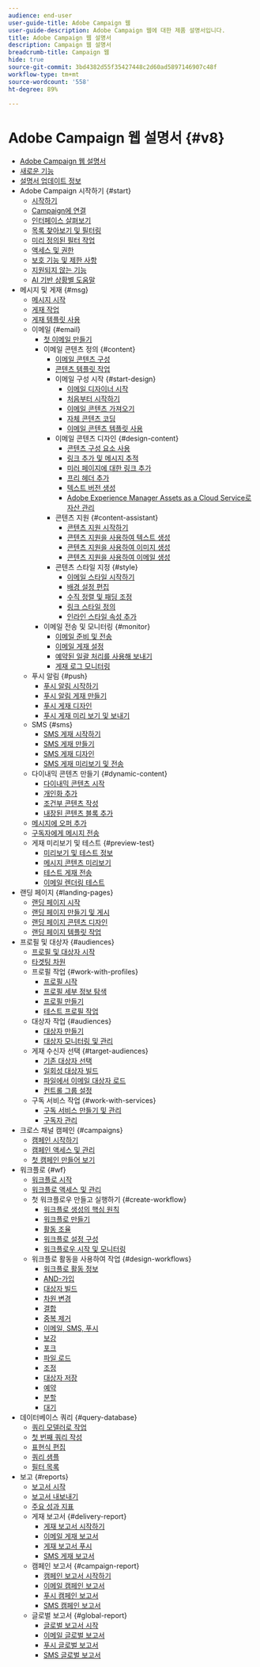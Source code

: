 ```yaml
---
audience: end-user
user-guide-title: Adobe Campaign 웹
user-guide-description: Adobe Campaign 웹에 대한 제품 설명서입니다.
title: Adobe Campaign 웹 설명서
description: Campaign 웹 설명서
breadcrumb-title: Campaign 웹
hide: true
source-git-commit: 3bd4382d55f35427448c2d60ad5897146907c48f
workflow-type: tm+mt
source-wordcount: '558'
ht-degree: 89%

---
```



# Adobe Campaign 웹 설명서 {#v8}

+ [Adobe Campaign 웹 설명서](campaign-web-home.md)
+ [새로운 기능](rn/whats-new.md)
+ [설명서 업데이트 정보](rn/documentation-updates.md)
+ Adobe Campaign 시작하기 {#start}
   + [시작하기](get-started/get-started.md)
   + [Campaign에 연결](get-started/connect-to-campaign.md)
   + [인터페이스 살펴보기](get-started/user-interface.md)
   + [목록 찾아보기 및 필터링](get-started/list-filters.md)
   + [미리 정의된 필터 작업](get-started/predefined-filters.md)
   + [액세스 및 권한](get-started/permissions.md)
   + [보호 기능 및 제한 사항](get-started/guardrails.md)
   + [지원되지 않는 기능](get-started/unsupported.md)
   + [AI 기반 상황별 도움말](get-started/using-ai.md)
+ 메시지 및 게재 {#msg}
   + [메시지 시작](msg/gs-messages.md)
   + [게재 작업](msg/gs-deliveries.md)
   + [게재 템플릿 사용](msg/delivery-template.md)
   + 이메일 {#email}
      + [첫 이메일 만들기](email/create-email.md)
      + 이메일 콘텐츠 정의 {#content}
         + [이메일 콘텐츠 구성](email/edit-content.md)
         + [콘텐츠 템플릿 작업](email/create-email-templates.md)
         + 이메일 구성 시작 {#start-design}
            + [이메일 디자이너 시작](email/get-started-email-designer.md)
            + [처음부터 시작하기](email/create-email-content.md)
            + [이메일 콘텐츠 가져오기](email/existing-content.md)
            + [자체 콘텐츠 코딩](email/code-content.md)
            + [이메일 콘텐츠 템플릿 사용](email/use-email-templates.md)
         + 이메일 콘텐츠 디자인 {#design-content}
            + [콘텐츠 구성 요소 사용](email/content-components.md)
            + [링크 추가 및 메시지 추적](email/message-tracking.md)
            + [미러 페이지에 대한 링크 추가](email/mirror-page.md)
            + [프리 헤더 추가](email/preheader.md)
            + [텍스트 버전 생성](email/text-version-email.md)
            + [Adobe Experience Manager Assets as a Cloud Service로 자산 관리](email/aem-assets.md)
         + 콘텐츠 지원 {#content-assistant}
            + [콘텐츠 지원 시작하기](email/generative-gs.md)
            + [콘텐츠 지원을 사용하여 텍스트 생성](email/generative-content.md)
            + [콘텐츠 지원을 사용하여 이미지 생성](email/generative-image.md)
            + [콘텐츠 지원을 사용하여 이메일 생성](email/generative-email.md)
         + 콘텐츠 스타일 지정 {#style}
            + [이메일 스타일 시작하기](email/get-started-email-style.md)
            + [배경 설정 편집](email/backgrounds.md)
            + [수직 정렬 및 패딩 조정](email/alignment-and-padding.md)
            + [링크 스타일 정의](email/styling-links.md)
            + [인라인 스타일 속성 추가](email/inline-styling.md)
      + 이메일 전송 및 모니터링 {#monitor}
         + [이메일 준비 및 전송](monitor/prepare-send.md)
         + [이메일 게재 설정](advanced-settings/delivery-settings.md)
         + [예약된 일괄 처리를 사용해 보내기](advanced-settings/send-using-waves.md)
         + [게재 로그 모니터링](monitor/delivery-logs.md)
   + 푸시 알림 {#push}
      + [푸시 알림 시작하기](push/gs-push.md)
      + [푸시 알림 게재 만들기](push/create-push.md)
      + [푸시 게재 디자인](push/content-push.md)
      + [푸시 게재 미리 보기 및 보내기](push/send-push.md)
   + SMS {#sms}
      + [SMS 게재 시작하기](sms/gs-sms.md)
      + [SMS 게재 만들기](sms/create-sms.md)
      + [SMS 게재 디자인](sms/content-sms.md)
      + [SMS 게재 미리보기 및 전송](sms/send-sms.md)
   + 다이내믹 콘텐츠 만들기 {#dynamic-content}
      + [다이내믹 콘텐츠 시작](personalization/gs-personalization.md)
      + [개인화 추가](personalization/personalize.md)
      + [조건부 콘텐츠 작성](personalization/conditions.md)
      + [내장된 콘텐츠 블록 추가](personalization/content-blocks.md)
   + [메시지에 오퍼 추가](msg/offers.md)
   + [구독자에게 메시지 전송](msg/send-to-subscribers.md)
   + 게재 미리보기 및 테스트 {#preview-test}
      + [미리보기 및 테스트 정보](preview-test/preview-test.md)
      + [메시지 콘텐츠 미리보기](preview-test/preview-content.md)
      + [테스트 게재 전송](preview-test/test-deliveries.md)
      + [이메일 렌더링 테스트](preview-test/email-rendering.md)
+ 랜딩 페이지 {#landing-pages}
   + [랜딩 페이지 시작](landing-pages/get-started-lp.md)
   + [랜딩 페이지 만들기 및 게시](landing-pages/create-lp.md)
   + [랜딩 페이지 콘텐츠 디자인](landing-pages/lp-content.md)
   + [랜딩 페이지 템플릿 작업](landing-pages/lp-templates.md)
+ 프로필 및 대상자 {#audiences}
   + [프로필 및 대상자 시작](audience/gs-audiences-recipients.md)
   + [타겟팅 차원](audience/targeting-dimensions.md)
   + 프로필 작업 {#work-with-profiles}
      + [프로필 시작](audience/about-recipients.md)
      + [프로필 세부 정보 탐색](audience/profile-view.md)
      + [프로필 만들기](audience/create-profile.md)
      + [테스트 프로필 작업](audience/test-profiles.md)
   + 대상자 작업 {#audiences}
      + [대상자 만들기](audience/create-audience.md)
      + [대상자 모니터링 및 관리](audience/manage-audience.md)
   + 게재 수신자 선택 {#target-audiences}
      + [기존 대상자 선택](audience/add-audience.md)
      + [일회성 대상자 빌드](audience/one-time-audience.md)
      + [파일에서 이메일 대상자 로드](audience/file-audience.md)
      + [컨트롤 그룹 설정](audience/control-group.md)
   + 구독 서비스 작업 {#work-with-services}
      + [구독 서비스 만들기 및 관리](audience/manage-services.md)
      + [구독자 관리](audience/manage-subscribers.md)
+ 크로스 채널 캠페인 {#campaigns}
   + [캠페인 시작하기](campaigns/gs-campaigns.md)
   + [캠페인 액세스 및 관리](campaigns/manage-campaigns.md)
   + [첫 캠페인 만들어 보기](campaigns/create-campaigns.md)
+ 워크플로 {#wf}
   + [워크플로 시작](workflows/gs-workflows.md)
   + [워크플로 액세스 및 관리](workflows/access-monitor.md)
   + 첫 워크플로우 만들고 실행하기 {#create-workflow}
      + [워크플로 생성의 핵심 원칙](workflows/gs-workflow-creation.md)
      + [워크플로 만들기](workflows/create-workflow.md)
      + [활동 조율](workflows/orchestrate-activities.md)
      + [워크플로 설정 구성](workflows/workflow-settings.md)
      + [워크플로우 시작 및 모니터링](workflows/start-monitor-workflows.md)
   + 워크플로 활동을 사용하여 작업 {#design-workflows}
      + [워크플로 활동 정보](workflows/activities/about-activities.md)
      + [AND-가입](workflows/activities/and-join.md)
      + [대상자 빌드](workflows/activities/build-audience.md)
      + [차원 변경](workflows/activities/change-dimension.md)
      + [결합](workflows/activities/combine.md)
      + [중복 제거](workflows/activities/deduplication.md)
      + [이메일, SMS, 푸시](workflows/activities/channels.md)
      + [보강](workflows/activities/enrichment.md)
      + [포크](workflows/activities/fork.md)
      + [파일 로드](workflows/activities/load-file.md)
      + [조정](workflows/activities/reconciliation.md)
      + [대상자 저장](workflows/activities/save-audience.md)
      + [예약](workflows/activities/scheduler.md)
      + [분할](workflows/activities/split.md)
      + [대기](workflows/activities/wait.md)
+ 데이터베이스 쿼리 {#query-database}
   + [쿼리 모델러로 작업](query/query-modeler-overview.md)
   + [첫 번째 쿼리 작성](query/build-query.md)
   + [표현식 편집](query/expression-editor.md)
   + [쿼리 샘플](query/query-samples.md)
   + [필터 목록](query/filter.md)
+ 보고 {#reports}
   + [보고서 시작](reporting/gs-reports.md)
   + [보고서 내보내기](reporting/export-reports.md)
   + [주요 성과 지표](reporting/kpis.md)
   + 게재 보고서 {#delivery-report}
      + [게재 보고서 시작하기](reporting/delivery-reports.md)
      + [이메일 게재 보고서](reporting/email-report.md)
      + [게재 보고서 푸시](reporting/push-report.md)
      + [SMS 게재 보고서](reporting/sms-report.md)
   + 캠페인 보고서 {#campaign-report}
      + [캠페인 보고서 시작하기](reporting/campaign-reports.md)
      + [이메일 캠페인 보고서](reporting/campaign-reports-email.md)
      + [푸시 캠페인 보고서](reporting/campaign-reports-push.md)
      + [SMS 캠페인 보고서](reporting/campaign-reports-sms.md)
   + 글로벌 보고서 {#global-report}
      + [글로벌 보고서 시작](reporting/global-reports.md)
      + [이메일 글로벌 보고서](reporting/global-report-email.md)
      + [푸시 글로벌 보고서](reporting/global-report-push.md)
      + [SMS 글로벌 보고서](reporting/global-report-sms.md)
